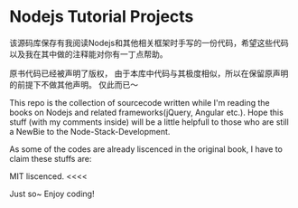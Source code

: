 # Nodejs Tutorial Projects

该源码库保存有我阅读Nodejs和其他相关框架时手写的一份代码，希望这些代码以及我在其中做的注释能对你有一丁点帮助。

原书代码已经被声明了版权， 由于本库中代码与其极度相似，所以在保留原声明的前提下不做其他声明。
仅此而已～



This repo is the collection of sourcecode written while I'm reading the books on Nodejs and related frameworks(jQuery, Angular etc.).
Hope this stuff (with my comments inside) will be a little helpfull to those who are still a NewBie to the Node-Stack-Development.


As some of the codes are already liscenced in the original book, I have to claim these stuffs are:

>>>>
MIT liscenced.
<<<<


Just so~ Enjoy coding!